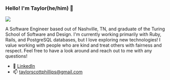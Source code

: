 ### Hello! I'm Taylor(he/him) 👋

<img src="https://i.ibb.co/Jzs9bfK/Git-Hub-Profile-Banner.png">

A Software Engineer based out of Nashville, TN, and graduate of the Turing School of Software and Design. I'm currently working primarily with Ruby, Rails, and PostgreSQL databases, but I love exploring new technologies! I value working with people who are kind and treat others with fairness and respect. Feel free to have a look around and reach out to me with any questions!

- 🌱 [LinkedIn](https://www.linkedin.com/in/taylorscottphillips/)
- 📫 taylorscottphillips@gmail.com
<!--
**taphill/taphill** is a ✨ _special_ ✨ repository because its `README.md` (this file) appears on your GitHub profile.

Here are some ideas to get you started:

- 🔭 I’m currently working on ...
- 🌱 I’m currently learning ...
- 👯 I’m looking to collaborate on ...
- 🤔 I’m looking for help with ...
- 💬 Ask me about ...
- 📫 How to reach me: ...
- ⚡ Fun fact: ...
-->
